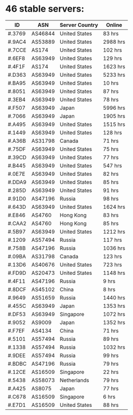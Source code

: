 # 46 stable servers:

| ID | ASN | Server Country | Online |
| ------ | ------ | ------ | ------ |
| #.3769 | AS46844 | United States | 83 hrs |
| #.9AC4 | AS53889 | United States | 2988 hrs |
| #.7CCE | AS174 | United States | 102 hrs |
| #.6EF8 | AS63949 | United States | 129 hrs |
| #.4F1F | AS174 | United States | 1623 hrs |
| #.D363 | AS63949 | United States | 5233 hrs |
| #.BA95 | AS63949 | United States | 10 hrs |
| #.8051 | AS63949 | United States | 87 hrs |
| #.3EB4 | AS63949 | United States | 78 hrs |
| #.F507 | AS63949 | Japan | 5996 hrs |
| #.7066 | AS63949 | Japan | 1905 hrs |
| #.A495 | AS63949 | United States | 1515 hrs |
| #.1449 | AS63949 | United States | 128 hrs |
| #.A36B | AS31798 | Canada | 71 hrs |
| #.75DF | AS63949 | United States | 75 hrs |
| #.39CD | AS63949 | United States | 77 hrs |
| #.B445 | AS63949 | United States | 547 hrs |
| #.0E7E | AS63949 | United States | 82 hrs |
| #.DDA9 | AS63949 | United States | 85 hrs |
| #.285D | AS63949 | United States | 91 hrs |
| #.91D0 | AS47196 | Russia | 98 hrs |
| #.643D | AS63949 | United States | 1624 hrs |
| #.E846 | AS4760 | Hong Kong | 83 hrs |
| #.CAA2 | AS4760 | Hong Kong | 85 hrs |
| #.5B97 | AS63949 | United States | 1212 hrs |
| #.1209 | AS57494 | Russia | 117 hrs |
| #.758B | AS47196 | Russia | 1036 hrs |
| #.09BA | AS31798 | Canada | 123 hrs |
| #.13D6 | AS40676 | United States | 723 hrs |
| #.FD9D | AS20473 | United States | 1148 hrs |
| #.4F11 | AS47196 | Russia | 9 hrs |
| #.8DCF | AS45102 | China | 8 hrs |
| #.9649 | AS51659 | Russia | 1440 hrs |
| #.455C | AS63949 | Japan | 1353 hrs |
| #.DF53 | AS63949 | Singapore | 1072 hrs |
| #.9052 | AS9009 | Japan | 1352 hrs |
| #.F7EF | AS4134 | China | 71 hrs |
| #.5101 | AS57494 | Russia | 89 hrs |
| #.1338 | AS57494 | Russia | 1032 hrs |
| #.9DEE | AS57494 | Russia | 99 hrs |
| #.BDBC | AS47196 | Russia | 79 hrs |
| #.12CE | AS16509 | Singapore | 22 hrs |
| #.5438 | AS58073 | Netherlands | 79 hrs |
| #.A425 | AS8075 | Japan | 77 hrs |
| #.C678 | AS16509 | Singapore | 6 hrs |
| #.E7D1 | AS16509 | United States | 88 hrs |

